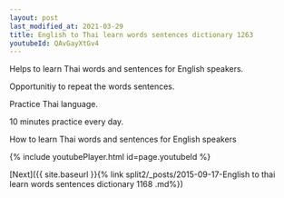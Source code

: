 ```yaml
---
layout: post
last_modified_at: 2021-03-29
title: English to Thai learn words sentences dictionary 1263 
youtubeId: QAvGayXtGv4
---
```

 
 
Helps to learn Thai words and sentences for English speakers.

Opportunitiy to repeat the words sentences. 

Practice Thai language. 
 
10 minutes practice every day. 
 
How to learn Thai words and sentences for English speakers 
 
{% include youtubePlayer.html id=page.youtubeId %}
 
 
[Next]({{ site.baseurl }}{% link  split2/_posts/2015-09-17-English to thai learn words sentences dictionary 1168 .md%})
 
